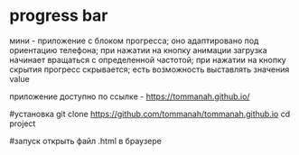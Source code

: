 # progress bar
мини - приложение с блоком прогресса; оно адаптировано под ориентацию телефона; при нажатии на кнопку анимации загрузка начинает вращаться с определенной частотой; при нажатии на кнопку скрытия прогресс скрывается; есть возможность выставлять значения value

приложение доступно по ссылке - https://tommanah.github.io/

#установка
git clone https://github.com/tommanah/tommanah.github.io
cd project

#запуск 
открыть файл .html в браузере
